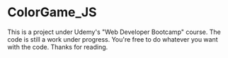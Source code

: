 # ColorGame_JS
This is a project under Udemy's "Web Developer Bootcamp" course. 
The code is still a work under progress.
You're free to do whatever you want with the code. 
Thanks for reading.
